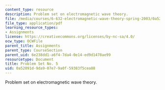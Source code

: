 ```yaml
---
content_type: resource
description: Problem set on electromagnetic wave theory.
file: /media/courses/6-632-electromagnetic-wave-theory-spring-2003/0a52091d9da907e79a0f59383f5cea88_ps5.pdf
file_type: application/pdf
learning_resource_types:
- Assignments
license: https://creativecommons.org/licenses/by-nc-sa/4.0/
ocw_type: OCWFile
parent_title: Assignments
parent_type: CourseSection
parent_uid: 6e238dd1-a6f4-7da4-0e14-ed9d1478ae99
resourcetype: Document
title: Problem Set No. 5
uid: 0a52091d-9da9-07e7-9a0f-59383f5cea88
---
```

Problem set on electromagnetic wave theory.